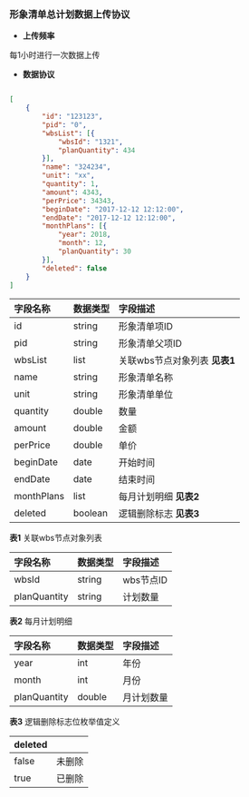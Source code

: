 ### 形象清单总计划数据上传协议

* **上传频率**

每1小时进行一次数据上传

* **数据协议**

```json

[
    {
        "id": "123123",
        "pid": "0",
        "wbsList": [{
            "wbsId": "1321",
            "planQuantity": 434
        }],
        "name": "324234",
        "unit": "xx",
        "quantity": 1,
        "amount": 4343,
        "perPrice": 34343,
        "beginDate": "2017-12-12 12:12:00",
        "endDate": "2017-12-12 12:12:00",
        "monthPlans": [{
            "year": 2018,
            "month": 12,
            "planQuantity": 30
        }],
        "deleted": false
    }
]

```

| 字段名称 | 数据类型 | 字段描述 |
| :--- | :--- | :--- |
| id | string | 形象清单项ID |
| pid | string | 形象清单父项ID |
| wbsList | list | 关联wbs节点对象列表 **见表1** |
| name | string | 形象清单名称 |
| unit | string | 形象清单单位 |
| quantity | double | 数量 |
| amount | double | 金额 |
| perPrice | double | 单价 |
| beginDate | date | 开始时间 |
| endDate | date | 结束时间 |
| monthPlans | list | 每月计划明细 **见表2** |
| deleted | boolean | 逻辑删除标志 **见表3** |

**表1** 关联wbs节点对象列表

| 字段名称 | 数据类型 | 字段描述 |
| :--- | :--- | :--- |
| wbsId | string | wbs节点ID |
| planQuantity | string | 计划数量 |

**表2** 每月计划明细

| 字段名称 | 数据类型 | 字段描述 |
| :--- | :--- | :--- |
| year | int | 年份 |
| month | int | 月份 |
| planQuantity | double | 月计划数量 |

**表3** 逻辑删除标志位枚举值定义

| deleted |  |
| :--- | :--- |
| false | 未删除 |
| true | 已删除 |